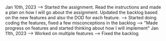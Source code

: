 Jan 10th, 2023 --> Started the assignment. Read the instructions and made a plan on how I will go about the assignment. Updated the backlog based on the new features and also the DOD for each feature.
--> Started doing coding the features, fixed a few misconceptions in the backlog
--> "Made progress on features and started thinking about how I will implement"
Jan 11th, 2023 --> Worked on multiple features
--> Fixed the backlog

